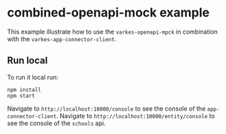 # combined-openapi-mock example

This example illustrate how to use the `varkes-openapi-mpck` in combination with the `varkes-app-connector-client`.

## Run local

To run it local run:
```
npm install
npm start
```

Navigate to `http://localhost:10000/console` to see the console of the `app-connector-client`.
Navigate to `http://localhost:10000/entity/console` to see the console of the `schools` api.